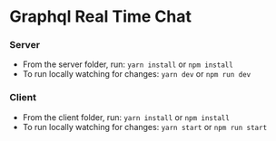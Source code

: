 # Graphql Real Time Chat

### Server

- From the server folder, run:
  `yarn install` or `npm install`
- To run locally watching for changes:
  `yarn dev` or `npm run dev`

### Client

- From the client folder, run:
  `yarn install` or `npm install`
- To run locally watching for changes:
  `yarn start` or `npm run start`
